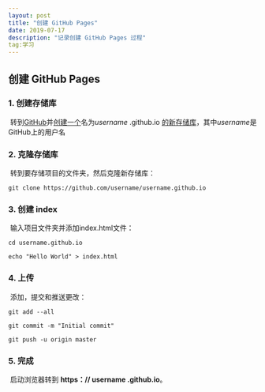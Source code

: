 ```yaml
---
layout: post
title: "创建 GitHub Pages"
date: 2019-07-17 
description: "记录创建 GitHub Pages 过程"
tag:学习
---
```



## 创建 GitHub Pages


### 1. 创建存储库

​		转到[GitHub](https://github.com/)并[创建一个](https://github.com/new)名为*username* .github.io [的新存储库](https://github.com/new)，其中*username*是GitHub上的用户名

### 2. 克隆存储库

​		转到要存储项目的文件夹，然后克隆新存储库：

```
git clone https://github.com/username/username.github.io
```

### 3.  创建 index

​		输入项目文件夹并添加index.html文件：

```
cd username.github.io

echo "Hello World" > index.html
```

### 4. 上传

​		添加，提交和推送更改：

```
git add --all

git commit -m "Initial commit"

git push -u origin master
```

### 5. 完成

​		启动浏览器转到 **https：// username .github.io**。

